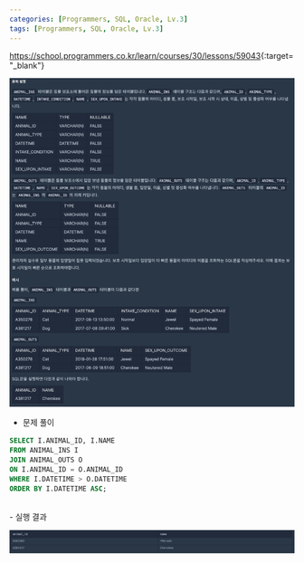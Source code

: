 ```yaml
---
categories: [Programmers, SQL, Oracle, Lv.3]
tags: [Programmers, SQL, Oracle, Lv.3] 
---
```


<https://school.programmers.co.kr/learn/courses/30/lessons/59043>{:target="_blank"}

![문제](/assets/img/programmers/sql/oracle/lv.3/%EC%9E%88%EC%97%88%EB%8A%94%EB%8D%B0%EC%9A%94_%EC%97%86%EC%97%88%EC%8A%B5%EB%8B%88%EB%8B%A4(1).png)

- 문제 풀이

```sql
SELECT I.ANIMAL_ID, I.NAME
FROM ANIMAL_INS I 
JOIN ANIMAL_OUTS O
ON I.ANIMAL_ID = O.ANIMAL_ID
WHERE I.DATETIME > O.DATETIME
ORDER BY I.DATETIME ASC;
```

<br>
- 실행 결과

![실행 결과](/assets/img/programmers/sql/oracle/lv.3/%EC%9E%88%EC%97%88%EB%8A%94%EB%8D%B0%EC%9A%94_%EC%97%86%EC%97%88%EC%8A%B5%EB%8B%88%EB%8B%A4(2).png)
